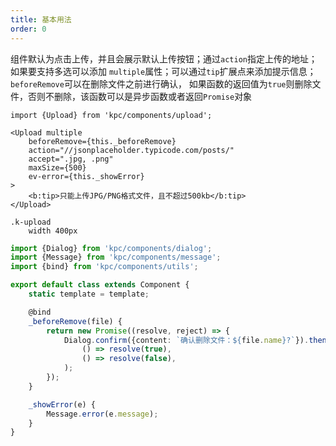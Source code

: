 ```yaml
---
title: 基本用法
order: 0
---
```


组件默认为点击上传，并且会展示默认上传按钮；通过`action`指定上传的地址；如果要支持多选可以添加
`multiple`属性；可以通过`tip`扩展点来添加提示信息；`beforeRemove`可以在删除文件之前进行确认，
如果函数的返回值为`true`则删除文件，否则不删除，该函数可以是异步函数或者返回`Promise`对象

```vdt
import {Upload} from 'kpc/components/upload';

<Upload multiple
    beforeRemove={this._beforeRemove}
    action="//jsonplaceholder.typicode.com/posts/"
    accept=".jpg, .png"
    maxSize={500}
    ev-error={this._showError}
>
    <b:tip>只能上传JPG/PNG格式文件，且不超过500kb</b:tip>
</Upload>
```

```styl
.k-upload
    width 400px
```

```ts
import {Dialog} from 'kpc/components/dialog';
import {Message} from 'kpc/components/message';
import {bind} from 'kpc/components/utils';

export default class extends Component {
    static template = template;

    @bind
    _beforeRemove(file) {
        return new Promise((resolve, reject) => {
            Dialog.confirm({content: `确认删除文件：${file.name}?`}).then(
                () => resolve(true),
                () => resolve(false),
            );
        });
    }

    _showError(e) {
        Message.error(e.message);
    }
}
```
